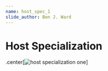```yaml
---
name: host_spec_1
slide_author: Ben J. Ward
---
```

# Host Specialization

.center[![host specialization one](img/Pathogen_Specialisation.png)]
